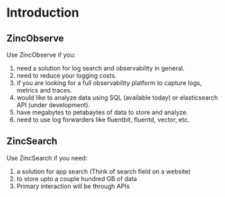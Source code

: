 # Introduction

## ZincObserve 

Use ZincObserve if you:

1. need a solution for log search and observability in general.
1. need to reduce your logging costs.
1. if you are looking for a full observability platform to capture logs, metrics and traces.
1. would like to analyze data using SQL (available today) or elasticsearch API (under development).
1. have megabytes to petabaytes of data to store and analyze.
1. need to use log forwarders like fluentbit, fluentd, vector, etc.


## ZincSearch

Use ZincSearch if you need:

1. a solution for app search (Think of search field on a website)
1. to store upto a couple hundred GB of data
1. Primary interaction will be through APIs
